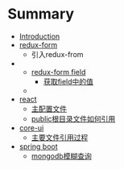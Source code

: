 # Summary

* [Introduction](README.md)
* [redux-form](chapter1.md)
  * 引入redux-from
* * [redux-form field](redux-form-field.md)
    * [获取field中的值](huo-qu-field-zhong-de-zhi.md)
  * 
* [react](react.md)
  * [主配置文件](react/zhu-pei-zhi-wen-jian.md)
  * [public根目录文件如何引用](react/publicgen-mu-lu-wen-jian-ru-he-yin-yong.md)
* [core-ui](core-ui.md)
  * [主要文件引用过程](zhu-yao-wen-jian-yin-yong-guo-cheng.md)
* [spring boot](spring-boot.md)
  * [mongodb模糊查询](spring-boot/mongodbmo-hu-cha-xun.md)



